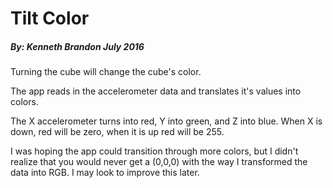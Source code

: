 # Tilt Color
##### By: Kenneth Brandon July 2016

Turning the cube will change the cube's color.

The app reads in the accelerometer data and translates it's values into colors.

The X accelerometer turns into red, Y into green, and Z into blue.
When X is down, red will be zero, when it is up red will be 255.

I was hoping the app could transition through more colors, but I didn't realize that you would never get a (0,0,0) with the way I transformed the data into RGB.  I may look to improve this later.
